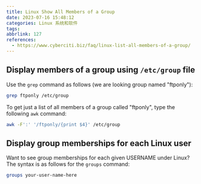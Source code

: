 ```yaml
---
title: Linux Show All Members of a Group
date: 2023-07-16 15:48:12
categories: Linux 系统和软件
tags:
abbrlink: 127
references:
  - https://www.cyberciti.biz/faq/linux-list-all-members-of-a-group/
---
```

## Display members of a group using `/etc/group` file

Use the `grep` command as follows (we are looking group named "ftponly"):

```sh
grep ftponly /etc/group
```

To get just a list of all members of a group called "ftponly", type the following `awk` command:

```sh
awk -F':' '/ftponly/{print $4}' /etc/group
```

## Display group memberships for each Linux user

Want to see group memberships for each given USERNAME under Linux? The syntax is as follows for the `groups` command:

```sh
groups your-user-name-here
```
